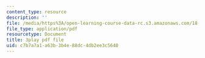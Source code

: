 ```yaml
---
content_type: resource
description: ''
file: /media/https%3A/open-learning-course-data-rc.s3.amazonaws.com/18-03sc-differential-equations-fall-2011/c7b7a7a1a63b3b4e88dc4db2ee3c5640_rZ3-nFV6l8w.pdf
file_type: application/pdf
resourcetype: Document
title: 3play pdf file
uid: c7b7a7a1-a63b-3b4e-88dc-4db2ee3c5640
---
```

